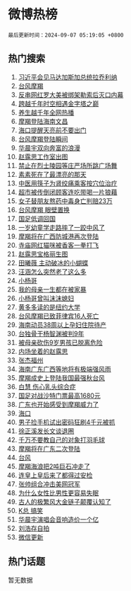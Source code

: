 # 微博热榜

`最后更新时间：2024-09-07 05:19:05 +0800`

## 热门搜索

1. [习近平会见马达加斯加总统拉乔利纳](https://m.weibo.cn/search?containerid=100103type%3D1%26t%3D10%26q%3D%23%E4%B9%A0%E8%BF%91%E5%B9%B3%E4%BC%9A%E8%A7%81%E9%A9%AC%E8%BE%BE%E5%8A%A0%E6%96%AF%E5%8A%A0%E6%80%BB%E7%BB%9F%E6%8B%89%E4%B9%94%E5%88%A9%E7%BA%B3%23&stream_entry_id=51&isnewpage=1&extparam=seat%3D1%26cate%3D10103%26pos%3D0%26filter_type%3Drealtimehot%26stream_entry_id%3D51%26c_type%3D51%26q%3D%2523%25E4%25B9%25A0%25E8%25BF%2591%25E5%25B9%25B3%25E4%25BC%259A%25E8%25A7%2581%25E9%25A9%25AC%25E8%25BE%25BE%25E5%258A%25A0%25E6%2596%25AF%25E5%258A%25A0%25E6%2580%25BB%25E7%25BB%259F%25E6%258B%2589%25E4%25B9%2594%25E5%2588%25A9%25E7%25BA%25B3%2523%26dgr%3D0%26display_time%3D1725657544%26pre_seqid%3D1725657544100016269161)
1. [台风摩羯](https://m.weibo.cn/search?containerid=100103type%3D1%26t%3D10%26q%3D%E5%8F%B0%E9%A3%8E%E6%91%A9%E7%BE%AF&stream_entry_id=31&isnewpage=1&extparam=seat%3D1%26cate%3D5001%26band_rank%3D1%26flag%3D16%26stream_entry_id%3D31%26pos%3D0%26lcate%3D5001%26filter_type%3Drealtimehot%26realpos%3D1%26c_type%3D31%26q%3D%25E5%258F%25B0%25E9%25A3%258E%25E6%2591%25A9%25E7%25BE%25AF%26dgr%3D0%26display_time%3D1725657544%26pre_seqid%3D1725657544100016269161)
1. [反串网红罗大美被绑架勒索后灭口内幕](https://m.weibo.cn/search?containerid=100103type%3D1%26t%3D10%26q%3D%23%E5%8F%8D%E4%B8%B2%E7%BD%91%E7%BA%A2%E7%BD%97%E5%A4%A7%E7%BE%8E%E8%A2%AB%E7%BB%91%E6%9E%B6%E5%8B%92%E7%B4%A2%E5%90%8E%E7%81%AD%E5%8F%A3%E5%86%85%E5%B9%95%23&stream_entry_id=31&isnewpage=1&extparam=seat%3D1%26cate%3D5001%26band_rank%3D2%26flag%3D2%26stream_entry_id%3D31%26pos%3D1%26lcate%3D5001%26filter_type%3Drealtimehot%26realpos%3D2%26c_type%3D31%26q%3D%2523%25E5%258F%258D%25E4%25B8%25B2%25E7%25BD%2591%25E7%25BA%25A2%25E7%25BD%2597%25E5%25A4%25A7%25E7%25BE%258E%25E8%25A2%25AB%25E7%25BB%2591%25E6%259E%25B6%25E5%258B%2592%25E7%25B4%25A2%25E5%2590%258E%25E7%2581%25AD%25E5%258F%25A3%25E5%2586%2585%25E5%25B9%2595%2523%26dgr%3D0%26display_time%3D1725657544%26pre_seqid%3D1725657544100016269161)
1. [跨越千年时空相遇金字塔之巅](https://m.weibo.cn/search?containerid=100103type%3D1%26t%3D10%26q%3D%23%E8%B7%A8%E8%B6%8A%E5%8D%83%E5%B9%B4%E6%97%B6%E7%A9%BA%E7%9B%B8%E9%81%87%E9%87%91%E5%AD%97%E5%A1%94%E4%B9%8B%E5%B7%85%23&stream_entry_id=31&isnewpage=1&extparam=seat%3D1%26cate%3D5001%26band_rank%3D3%26flag%3D0%26stream_entry_id%3D31%26pos%3D2%26lcate%3D5001%26filter_type%3Drealtimehot%26realpos%3D3%26c_type%3D31%26q%3D%2523%25E8%25B7%25A8%25E8%25B6%258A%25E5%258D%2583%25E5%25B9%25B4%25E6%2597%25B6%25E7%25A9%25BA%25E7%259B%25B8%25E9%2581%2587%25E9%2587%2591%25E5%25AD%2597%25E5%25A1%2594%25E4%25B9%258B%25E5%25B7%2585%2523%26dgr%3D0%26display_time%3D1725657544%26pre_seqid%3D1725657544100016269161)
1. [养生越千年全网热播](https://m.weibo.cn/search?containerid=100103type%3D1%26t%3D10%26q%3D%23%E5%85%BB%E7%94%9F%E8%B6%8A%E5%8D%83%E5%B9%B4%E5%85%A8%E7%BD%91%E7%83%AD%E6%92%AD%23&stream_entry_id=31&isnewpage=1&extparam=seat%3D1%26cate%3D5001%26adid%3D253597%26topic_ad%3D1%26is_ad_pos%3D1%26pos%3D3%26lcate%3D5001%26stream_entry_id%3D31%26filter_type%3Drealtimehot%26band_rank%3D4%26c_type%3D31%26q%3D%2523%25E5%2585%25BB%25E7%2594%259F%25E8%25B6%258A%25E5%258D%2583%25E5%25B9%25B4%25E5%2585%25A8%25E7%25BD%2591%25E7%2583%25AD%25E6%2592%25AD%2523%26dgr%3D0%26display_time%3D1725657544%26pre_seqid%3D1725657544100016269161)
1. [摩羯登陆海南文昌](https://m.weibo.cn/search?containerid=100103type%3D1%26t%3D10%26q%3D%23%E6%91%A9%E7%BE%AF%E7%99%BB%E9%99%86%E6%B5%B7%E5%8D%97%E6%96%87%E6%98%8C%23&stream_entry_id=31&isnewpage=1&extparam=seat%3D1%26cate%3D5001%26band_rank%3D4%26flag%3D0%26stream_entry_id%3D31%26pos%3D4%26lcate%3D5001%26filter_type%3Drealtimehot%26realpos%3D4%26c_type%3D31%26q%3D%2523%25E6%2591%25A9%25E7%25BE%25AF%25E7%2599%25BB%25E9%2599%2586%25E6%25B5%25B7%25E5%258D%2597%25E6%2596%2587%25E6%2598%258C%2523%26dgr%3D0%26display_time%3D1725657544%26pre_seqid%3D1725657544100016269161)
1. [海口提醒天亮前不要出门](https://m.weibo.cn/search?containerid=100103type%3D1%26t%3D10%26q%3D%23%E6%B5%B7%E5%8F%A3%E6%8F%90%E9%86%92%E5%A4%A9%E4%BA%AE%E5%89%8D%E4%B8%8D%E8%A6%81%E5%87%BA%E9%97%A8%23&stream_entry_id=31&isnewpage=1&extparam=seat%3D1%26cate%3D5001%26band_rank%3D5%26flag%3D0%26stream_entry_id%3D31%26pos%3D5%26lcate%3D5001%26filter_type%3Drealtimehot%26realpos%3D5%26c_type%3D31%26q%3D%2523%25E6%25B5%25B7%25E5%258F%25A3%25E6%258F%2590%25E9%2586%2592%25E5%25A4%25A9%25E4%25BA%25AE%25E5%2589%258D%25E4%25B8%258D%25E8%25A6%2581%25E5%2587%25BA%25E9%2597%25A8%2523%26dgr%3D0%26display_time%3D1725657544%26pre_seqid%3D1725657544100016269161)
1. [台风摩羯登陆瞬间](https://m.weibo.cn/search?containerid=100103type%3D1%26t%3D10%26q%3D%23%E5%8F%B0%E9%A3%8E%E6%91%A9%E7%BE%AF%E7%99%BB%E9%99%86%E7%9E%AC%E9%97%B4%23&stream_entry_id=31&isnewpage=1&extparam=seat%3D1%26cate%3D5001%26band_rank%3D6%26flag%3D0%26stream_entry_id%3D31%26pos%3D6%26lcate%3D5001%26filter_type%3Drealtimehot%26realpos%3D6%26c_type%3D31%26q%3D%2523%25E5%258F%25B0%25E9%25A3%258E%25E6%2591%25A9%25E7%25BE%25AF%25E7%2599%25BB%25E9%2599%2586%25E7%259E%25AC%25E9%2597%25B4%2523%26dgr%3D0%26display_time%3D1725657544%26pre_seqid%3D1725657544100016269161)
1. [华晨宇双向奔富的浪漫](https://m.weibo.cn/search?containerid=100103type%3D1%26t%3D10%26q%3D%23%E5%8D%8E%E6%99%A8%E5%AE%87%E5%8F%8C%E5%90%91%E5%A5%94%E5%AF%8C%E7%9A%84%E6%B5%AA%E6%BC%AB%23&stream_entry_id=31&isnewpage=1&extparam=seat%3D1%26cate%3D5001%26adid%3D252608%26topic_ad%3D1%26is_ad_pos%3D1%26pos%3D7%26lcate%3D5001%26stream_entry_id%3D31%26filter_type%3Drealtimehot%26band_rank%3D7%26c_type%3D31%26q%3D%2523%25E5%258D%258E%25E6%2599%25A8%25E5%25AE%2587%25E5%258F%258C%25E5%2590%2591%25E5%25A5%2594%25E5%25AF%258C%25E7%259A%2584%25E6%25B5%25AA%25E6%25BC%25AB%2523%26dgr%3D0%26display_time%3D1725657544%26pre_seqid%3D1725657544100016269161)
1. [赵露思工作室出图](https://m.weibo.cn/search?containerid=100103type%3D1%26t%3D10%26q%3D%E8%B5%B5%E9%9C%B2%E6%80%9D%E5%B7%A5%E4%BD%9C%E5%AE%A4%E5%87%BA%E5%9B%BE&stream_entry_id=31&isnewpage=1&extparam=seat%3D1%26cate%3D5001%26band_rank%3D7%26flag%3D0%26stream_entry_id%3D31%26pos%3D8%26lcate%3D5001%26filter_type%3Drealtimehot%26realpos%3D7%26c_type%3D31%26q%3D%25E8%25B5%25B5%25E9%259C%25B2%25E6%2580%259D%25E5%25B7%25A5%25E4%25BD%259C%25E5%25AE%25A4%25E5%2587%25BA%25E5%259B%25BE%26dgr%3D0%26display_time%3D1725657544%26pre_seqid%3D1725657544100016269161)
1. [禁止在烈士陵园等庄严场所跳广场舞](https://m.weibo.cn/search?containerid=100103type%3D1%26t%3D10%26q%3D%23%E7%A6%81%E6%AD%A2%E5%9C%A8%E7%83%88%E5%A3%AB%E9%99%B5%E5%9B%AD%E7%AD%89%E5%BA%84%E4%B8%A5%E5%9C%BA%E6%89%80%E8%B7%B3%E5%B9%BF%E5%9C%BA%E8%88%9E%23&stream_entry_id=31&isnewpage=1&extparam=seat%3D1%26cate%3D5001%26band_rank%3D8%26flag%3D0%26stream_entry_id%3D31%26pos%3D9%26lcate%3D5001%26filter_type%3Drealtimehot%26realpos%3D8%26c_type%3D31%26q%3D%2523%25E7%25A6%2581%25E6%25AD%25A2%25E5%259C%25A8%25E7%2583%2588%25E5%25A3%25AB%25E9%2599%25B5%25E5%259B%25AD%25E7%25AD%2589%25E5%25BA%2584%25E4%25B8%25A5%25E5%259C%25BA%25E6%2589%2580%25E8%25B7%25B3%25E5%25B9%25BF%25E5%259C%25BA%25E8%2588%259E%2523%26dgr%3D0%26display_time%3D1725657544%26pre_seqid%3D1725657544100016269161)
1. [素素死在了最漂亮的那天](https://m.weibo.cn/search?containerid=100103type%3D1%26t%3D10%26q%3D%E7%B4%A0%E7%B4%A0%E6%AD%BB%E5%9C%A8%E4%BA%86%E6%9C%80%E6%BC%82%E4%BA%AE%E7%9A%84%E9%82%A3%E5%A4%A9&stream_entry_id=31&isnewpage=1&extparam=seat%3D1%26cate%3D5001%26band_rank%3D9%26flag%3D2%26stream_entry_id%3D31%26pos%3D10%26lcate%3D5001%26filter_type%3Drealtimehot%26realpos%3D9%26c_type%3D31%26q%3D%25E7%25B4%25A0%25E7%25B4%25A0%25E6%25AD%25BB%25E5%259C%25A8%25E4%25BA%2586%25E6%259C%2580%25E6%25BC%2582%25E4%25BA%25AE%25E7%259A%2584%25E9%2582%25A3%25E5%25A4%25A9%26dgr%3D0%26display_time%3D1725657544%26pre_seqid%3D1725657544100016269161)
1. [中医用筷子为肾绞痛乘客按穴位治疗](https://m.weibo.cn/search?containerid=100103type%3D1%26t%3D10%26q%3D%23%E4%B8%AD%E5%8C%BB%E7%94%A8%E7%AD%B7%E5%AD%90%E4%B8%BA%E8%82%BE%E7%BB%9E%E7%97%9B%E4%B9%98%E5%AE%A2%E6%8C%89%E7%A9%B4%E4%BD%8D%E6%B2%BB%E7%96%97%23&stream_entry_id=31&isnewpage=1&extparam=seat%3D1%26cate%3D5001%26band_rank%3D10%26flag%3D32768%26stream_entry_id%3D31%26pos%3D11%26lcate%3D5001%26filter_type%3Drealtimehot%26realpos%3D10%26c_type%3D31%26q%3D%2523%25E4%25B8%25AD%25E5%258C%25BB%25E7%2594%25A8%25E7%25AD%25B7%25E5%25AD%2590%25E4%25B8%25BA%25E8%2582%25BE%25E7%25BB%259E%25E7%2597%259B%25E4%25B9%2598%25E5%25AE%25A2%25E6%258C%2589%25E7%25A9%25B4%25E4%25BD%258D%25E6%25B2%25BB%25E7%2596%2597%2523%26dgr%3D0%26display_time%3D1725657544%26pre_seqid%3D1725657544100016269161)
1. [超市被传倒闭顾客连吃带喝一片狼藉](https://m.weibo.cn/search?containerid=100103type%3D1%26t%3D10%26q%3D%23%E8%B6%85%E5%B8%82%E8%A2%AB%E4%BC%A0%E5%80%92%E9%97%AD%E9%A1%BE%E5%AE%A2%E8%BF%9E%E5%90%83%E5%B8%A6%E5%96%9D%E4%B8%80%E7%89%87%E7%8B%BC%E8%97%89%23&stream_entry_id=31&isnewpage=1&extparam=seat%3D1%26cate%3D5001%26band_rank%3D11%26flag%3D0%26stream_entry_id%3D31%26pos%3D12%26lcate%3D5001%26filter_type%3Drealtimehot%26realpos%3D11%26c_type%3D31%26q%3D%2523%25E8%25B6%2585%25E5%25B8%2582%25E8%25A2%25AB%25E4%25BC%25A0%25E5%2580%2592%25E9%2597%25AD%25E9%25A1%25BE%25E5%25AE%25A2%25E8%25BF%259E%25E5%2590%2583%25E5%25B8%25A6%25E5%2596%259D%25E4%25B8%2580%25E7%2589%2587%25E7%258B%25BC%25E8%2597%2589%2523%26dgr%3D0%26display_time%3D1725657544%26pre_seqid%3D1725657544100016269161)
1. [女子替朋友熬药中毒身亡判赔23万](https://m.weibo.cn/search?containerid=100103type%3D1%26t%3D10%26q%3D%23%E5%A5%B3%E5%AD%90%E6%9B%BF%E6%9C%8B%E5%8F%8B%E7%86%AC%E8%8D%AF%E4%B8%AD%E6%AF%92%E8%BA%AB%E4%BA%A1%E5%88%A4%E8%B5%9423%E4%B8%87%23&stream_entry_id=31&isnewpage=1&extparam=seat%3D1%26cate%3D5001%26band_rank%3D12%26flag%3D0%26stream_entry_id%3D31%26pos%3D13%26lcate%3D5001%26filter_type%3Drealtimehot%26realpos%3D12%26c_type%3D31%26q%3D%2523%25E5%25A5%25B3%25E5%25AD%2590%25E6%259B%25BF%25E6%259C%258B%25E5%258F%258B%25E7%2586%25AC%25E8%258D%25AF%25E4%25B8%25AD%25E6%25AF%2592%25E8%25BA%25AB%25E4%25BA%25A1%25E5%2588%25A4%25E8%25B5%259423%25E4%25B8%2587%2523%26dgr%3D0%26display_time%3D1725657544%26pre_seqid%3D1725657544100016269161)
1. [台风摩羯 眼壁置换](https://m.weibo.cn/search?containerid=100103type%3D1%26t%3D10%26q%3D%E5%8F%B0%E9%A3%8E%E6%91%A9%E7%BE%AF+%E7%9C%BC%E5%A3%81%E7%BD%AE%E6%8D%A2&stream_entry_id=31&isnewpage=1&extparam=seat%3D1%26cate%3D5001%26band_rank%3D13%26flag%3D0%26stream_entry_id%3D31%26pos%3D14%26lcate%3D5001%26filter_type%3Drealtimehot%26realpos%3D13%26c_type%3D31%26q%3D%25E5%258F%25B0%25E9%25A3%258E%25E6%2591%25A9%25E7%25BE%25AF%2520%25E7%259C%25BC%25E5%25A3%2581%25E7%25BD%25AE%25E6%258D%25A2%26dgr%3D0%26display_time%3D1725657544%26pre_seqid%3D1725657544100016269161)
1. [国足低调回国](https://m.weibo.cn/search?containerid=100103type%3D1%26t%3D10%26q%3D%23%E5%9B%BD%E8%B6%B3%E4%BD%8E%E8%B0%83%E5%9B%9E%E5%9B%BD%23&stream_entry_id=31&isnewpage=1&extparam=seat%3D1%26cate%3D5001%26band_rank%3D14%26flag%3D0%26stream_entry_id%3D31%26pos%3D15%26lcate%3D5001%26filter_type%3Drealtimehot%26realpos%3D14%26c_type%3D31%26q%3D%2523%25E5%259B%25BD%25E8%25B6%25B3%25E4%25BD%258E%25E8%25B0%2583%25E5%259B%259E%25E5%259B%25BD%2523%26dgr%3D0%26display_time%3D1725657544%26pre_seqid%3D1725657544100016269161)
1. [一岁幼童学走路摔了一跤中风了](https://m.weibo.cn/search?containerid=100103type%3D1%26t%3D10%26q%3D%23%E4%B8%80%E5%B2%81%E5%B9%BC%E7%AB%A5%E5%AD%A6%E8%B5%B0%E8%B7%AF%E6%91%94%E4%BA%86%E4%B8%80%E8%B7%A4%E4%B8%AD%E9%A3%8E%E4%BA%86%23&stream_entry_id=31&isnewpage=1&extparam=seat%3D1%26cate%3D5001%26band_rank%3D15%26flag%3D0%26stream_entry_id%3D31%26pos%3D16%26lcate%3D5001%26filter_type%3Drealtimehot%26realpos%3D15%26c_type%3D31%26q%3D%2523%25E4%25B8%2580%25E5%25B2%2581%25E5%25B9%25BC%25E7%25AB%25A5%25E5%25AD%25A6%25E8%25B5%25B0%25E8%25B7%25AF%25E6%2591%2594%25E4%25BA%2586%25E4%25B8%2580%25E8%25B7%25A4%25E4%25B8%25AD%25E9%25A3%258E%25E4%25BA%2586%2523%26dgr%3D0%26display_time%3D1725657544%26pre_seqid%3D1725657544100016269161)
1. [摩羯将在广西防城港再次登陆](https://m.weibo.cn/search?containerid=100103type%3D1%26t%3D10%26q%3D%23%E6%91%A9%E7%BE%AF%E5%B0%86%E5%9C%A8%E5%B9%BF%E8%A5%BF%E9%98%B2%E5%9F%8E%E6%B8%AF%E5%86%8D%E6%AC%A1%E7%99%BB%E9%99%86%23&stream_entry_id=31&isnewpage=1&extparam=seat%3D1%26cate%3D5001%26band_rank%3D16%26flag%3D0%26stream_entry_id%3D31%26pos%3D17%26lcate%3D5001%26filter_type%3Drealtimehot%26realpos%3D16%26c_type%3D31%26q%3D%2523%25E6%2591%25A9%25E7%25BE%25AF%25E5%25B0%2586%25E5%259C%25A8%25E5%25B9%25BF%25E8%25A5%25BF%25E9%2598%25B2%25E5%259F%258E%25E6%25B8%25AF%25E5%2586%258D%25E6%25AC%25A1%25E7%2599%25BB%25E9%2599%2586%2523%26dgr%3D0%26display_time%3D1725657544%26pre_seqid%3D1725657544100016269161)
1. [寺庙网红猫咪被香客一拳打飞](https://m.weibo.cn/search?containerid=100103type%3D1%26t%3D10%26q%3D%23%E5%AF%BA%E5%BA%99%E7%BD%91%E7%BA%A2%E7%8C%AB%E5%92%AA%E8%A2%AB%E9%A6%99%E5%AE%A2%E4%B8%80%E6%8B%B3%E6%89%93%E9%A3%9E%23&stream_entry_id=31&isnewpage=1&extparam=seat%3D1%26cate%3D5001%26band_rank%3D17%26flag%3D0%26stream_entry_id%3D31%26pos%3D18%26lcate%3D5001%26filter_type%3Drealtimehot%26realpos%3D17%26c_type%3D31%26q%3D%2523%25E5%25AF%25BA%25E5%25BA%2599%25E7%25BD%2591%25E7%25BA%25A2%25E7%258C%25AB%25E5%2592%25AA%25E8%25A2%25AB%25E9%25A6%2599%25E5%25AE%25A2%25E4%25B8%2580%25E6%258B%25B3%25E6%2589%2593%25E9%25A3%259E%2523%26dgr%3D0%26display_time%3D1725657544%26pre_seqid%3D1725657544100016269161)
1. [赵露思宝格丽生图](https://m.weibo.cn/search?containerid=100103type%3D1%26t%3D10%26q%3D%E8%B5%B5%E9%9C%B2%E6%80%9D%E5%AE%9D%E6%A0%BC%E4%B8%BD%E7%94%9F%E5%9B%BE&stream_entry_id=31&isnewpage=1&extparam=seat%3D1%26cate%3D5001%26band_rank%3D18%26flag%3D0%26stream_entry_id%3D31%26pos%3D19%26lcate%3D5001%26filter_type%3Drealtimehot%26realpos%3D18%26c_type%3D31%26q%3D%25E8%25B5%25B5%25E9%259C%25B2%25E6%2580%259D%25E5%25AE%259D%25E6%25A0%25BC%25E4%25B8%25BD%25E7%2594%259F%25E5%259B%25BE%26dgr%3D0%26display_time%3D1725657544%26pre_seqid%3D1725657544100016269161)
1. [田曦薇 主动破冰的小蝴蝶](https://m.weibo.cn/search?containerid=100103type%3D1%26t%3D10%26q%3D%E7%94%B0%E6%9B%A6%E8%96%87+%E4%B8%BB%E5%8A%A8%E7%A0%B4%E5%86%B0%E7%9A%84%E5%B0%8F%E8%9D%B4%E8%9D%B6&stream_entry_id=31&isnewpage=1&extparam=seat%3D1%26cate%3D5001%26band_rank%3D19%26flag%3D0%26stream_entry_id%3D31%26pos%3D20%26lcate%3D5001%26filter_type%3Drealtimehot%26realpos%3D19%26c_type%3D31%26q%3D%25E7%2594%25B0%25E6%259B%25A6%25E8%2596%2587%2520%25E4%25B8%25BB%25E5%258A%25A8%25E7%25A0%25B4%25E5%2586%25B0%25E7%259A%2584%25E5%25B0%258F%25E8%259D%25B4%25E8%259D%25B6%26dgr%3D0%26display_time%3D1725657544%26pre_seqid%3D1725657544100016269161)
1. [汪涵怎么突然老了这么多](https://m.weibo.cn/search?containerid=100103type%3D1%26t%3D10%26q%3D%E6%B1%AA%E6%B6%B5%E6%80%8E%E4%B9%88%E7%AA%81%E7%84%B6%E8%80%81%E4%BA%86%E8%BF%99%E4%B9%88%E5%A4%9A&stream_entry_id=31&isnewpage=1&extparam=seat%3D1%26cate%3D5001%26band_rank%3D20%26flag%3D2%26stream_entry_id%3D31%26pos%3D21%26lcate%3D5001%26filter_type%3Drealtimehot%26realpos%3D20%26c_type%3D31%26q%3D%25E6%25B1%25AA%25E6%25B6%25B5%25E6%2580%258E%25E4%25B9%2588%25E7%25AA%2581%25E7%2584%25B6%25E8%2580%2581%25E4%25BA%2586%25E8%25BF%2599%25E4%25B9%2588%25E5%25A4%259A%26dgr%3D0%26display_time%3D1725657544%26pre_seqid%3D1725657544100016269161)
1. [小杨哥](https://m.weibo.cn/search?containerid=100103type%3D1%26t%3D10%26q%3D%E5%B0%8F%E6%9D%A8%E5%93%A5&stream_entry_id=31&isnewpage=1&extparam=seat%3D1%26cate%3D5001%26band_rank%3D21%26flag%3D2%26stream_entry_id%3D31%26pos%3D22%26lcate%3D5001%26filter_type%3Drealtimehot%26realpos%3D21%26c_type%3D31%26q%3D%25E5%25B0%258F%25E6%259D%25A8%25E5%2593%25A5%26dgr%3D0%26display_time%3D1725657544%26pre_seqid%3D1725657544100016269161)
1. [我的母亲一生都在被家暴](https://m.weibo.cn/search?containerid=100103type%3D1%26t%3D10%26q%3D%23%E6%88%91%E7%9A%84%E6%AF%8D%E4%BA%B2%E4%B8%80%E7%94%9F%E9%83%BD%E5%9C%A8%E8%A2%AB%E5%AE%B6%E6%9A%B4%23&stream_entry_id=31&isnewpage=1&extparam=seat%3D1%26cate%3D5001%26band_rank%3D22%26flag%3D2%26stream_entry_id%3D31%26pos%3D23%26lcate%3D5001%26filter_type%3Drealtimehot%26realpos%3D22%26c_type%3D31%26q%3D%2523%25E6%2588%2591%25E7%259A%2584%25E6%25AF%258D%25E4%25BA%25B2%25E4%25B8%2580%25E7%2594%259F%25E9%2583%25BD%25E5%259C%25A8%25E8%25A2%25AB%25E5%25AE%25B6%25E6%259A%25B4%2523%26dgr%3D0%26display_time%3D1725657544%26pre_seqid%3D1725657544100016269161)
1. [小杨哥曾叫沫沫媳妇](https://m.weibo.cn/search?containerid=100103type%3D1%26t%3D10%26q%3D%23%E5%B0%8F%E6%9D%A8%E5%93%A5%E6%9B%BE%E5%8F%AB%E6%B2%AB%E6%B2%AB%E5%AA%B3%E5%A6%87%23&stream_entry_id=31&isnewpage=1&extparam=seat%3D1%26cate%3D5001%26band_rank%3D23%26flag%3D2%26stream_entry_id%3D31%26pos%3D24%26lcate%3D5001%26filter_type%3Drealtimehot%26realpos%3D23%26c_type%3D31%26q%3D%2523%25E5%25B0%258F%25E6%259D%25A8%25E5%2593%25A5%25E6%259B%25BE%25E5%258F%25AB%25E6%25B2%25AB%25E6%25B2%25AB%25E5%25AA%25B3%25E5%25A6%2587%2523%26dgr%3D0%26display_time%3D1725657544%26pre_seqid%3D1725657544100016269161)
1. [黄多多读的是纽约大学](https://m.weibo.cn/search?containerid=100103type%3D1%26t%3D10%26q%3D%23%E9%BB%84%E5%A4%9A%E5%A4%9A%E8%AF%BB%E7%9A%84%E6%98%AF%E7%BA%BD%E7%BA%A6%E5%A4%A7%E5%AD%A6%23&stream_entry_id=31&isnewpage=1&extparam=seat%3D1%26cate%3D5001%26band_rank%3D24%26flag%3D2%26stream_entry_id%3D31%26pos%3D25%26lcate%3D5001%26filter_type%3Drealtimehot%26realpos%3D24%26c_type%3D31%26q%3D%2523%25E9%25BB%2584%25E5%25A4%259A%25E5%25A4%259A%25E8%25AF%25BB%25E7%259A%2584%25E6%2598%25AF%25E7%25BA%25BD%25E7%25BA%25A6%25E5%25A4%25A7%25E5%25AD%25A6%2523%26dgr%3D0%26display_time%3D1725657544%26pre_seqid%3D1725657544100016269161)
1. [台风摩羯已致菲律宾16人死亡](https://m.weibo.cn/search?containerid=100103type%3D1%26t%3D10%26q%3D%23%E5%8F%B0%E9%A3%8E%E6%91%A9%E7%BE%AF%E5%B7%B2%E8%87%B4%E8%8F%B2%E5%BE%8B%E5%AE%BE16%E4%BA%BA%E6%AD%BB%E4%BA%A1%23&stream_entry_id=31&isnewpage=1&extparam=seat%3D1%26cate%3D5001%26band_rank%3D25%26flag%3D1%26stream_entry_id%3D31%26pos%3D26%26lcate%3D5001%26filter_type%3Drealtimehot%26realpos%3D25%26c_type%3D31%26q%3D%2523%25E5%258F%25B0%25E9%25A3%258E%25E6%2591%25A9%25E7%25BE%25AF%25E5%25B7%25B2%25E8%2587%25B4%25E8%258F%25B2%25E5%25BE%258B%25E5%25AE%25BE16%25E4%25BA%25BA%25E6%25AD%25BB%25E4%25BA%25A1%2523%26dgr%3D0%26display_time%3D1725657544%26pre_seqid%3D1725657544100016269161)
1. [海南动员38周以上孕妇住院待产](https://m.weibo.cn/search?containerid=100103type%3D1%26t%3D10%26q%3D%23%E6%B5%B7%E5%8D%97%E5%8A%A8%E5%91%9838%E5%91%A8%E4%BB%A5%E4%B8%8A%E5%AD%95%E5%A6%87%E4%BD%8F%E9%99%A2%E5%BE%85%E4%BA%A7%23&stream_entry_id=31&isnewpage=1&extparam=seat%3D1%26cate%3D5001%26band_rank%3D26%26flag%3D0%26stream_entry_id%3D31%26pos%3D27%26lcate%3D5001%26filter_type%3Drealtimehot%26realpos%3D26%26c_type%3D31%26q%3D%2523%25E6%25B5%25B7%25E5%258D%2597%25E5%258A%25A8%25E5%2591%259838%25E5%2591%25A8%25E4%25BB%25A5%25E4%25B8%258A%25E5%25AD%2595%25E5%25A6%2587%25E4%25BD%258F%25E9%2599%25A2%25E5%25BE%2585%25E4%25BA%25A7%2523%26dgr%3D0%26display_time%3D1725657544%26pre_seqid%3D1725657544100016269161)
1. [台独骨干杨智渊被判9年](https://m.weibo.cn/search?containerid=100103type%3D1%26t%3D10%26q%3D%23%E5%8F%B0%E7%8B%AC%E9%AA%A8%E5%B9%B2%E6%9D%A8%E6%99%BA%E6%B8%8A%E8%A2%AB%E5%88%A49%E5%B9%B4%23&stream_entry_id=31&isnewpage=1&extparam=seat%3D1%26cate%3D5001%26band_rank%3D27%26flag%3D0%26stream_entry_id%3D31%26pos%3D28%26lcate%3D5001%26filter_type%3Drealtimehot%26realpos%3D27%26c_type%3D31%26q%3D%2523%25E5%258F%25B0%25E7%258B%25AC%25E9%25AA%25A8%25E5%25B9%25B2%25E6%259D%25A8%25E6%2599%25BA%25E6%25B8%258A%25E8%25A2%25AB%25E5%2588%25A49%25E5%25B9%25B4%2523%26dgr%3D0%26display_time%3D1725657544%26pre_seqid%3D1725657544100016269161)
1. [被母亲砍伤9岁男孩已脱离危险](https://m.weibo.cn/search?containerid=100103type%3D1%26t%3D10%26q%3D%23%E8%A2%AB%E6%AF%8D%E4%BA%B2%E7%A0%8D%E4%BC%A49%E5%B2%81%E7%94%B7%E5%AD%A9%E5%B7%B2%E8%84%B1%E7%A6%BB%E5%8D%B1%E9%99%A9%23&stream_entry_id=31&isnewpage=1&extparam=seat%3D1%26cate%3D5001%26band_rank%3D28%26flag%3D0%26stream_entry_id%3D31%26pos%3D29%26lcate%3D5001%26filter_type%3Drealtimehot%26realpos%3D28%26c_type%3D31%26q%3D%2523%25E8%25A2%25AB%25E6%25AF%258D%25E4%25BA%25B2%25E7%25A0%258D%25E4%25BC%25A49%25E5%25B2%2581%25E7%2594%25B7%25E5%25AD%25A9%25E5%25B7%25B2%25E8%2584%25B1%25E7%25A6%25BB%25E5%258D%25B1%25E9%2599%25A9%2523%26dgr%3D0%26display_time%3D1725657544%26pre_seqid%3D1725657544100016269161)
1. [内场坐着的赵露思](https://m.weibo.cn/search?containerid=100103type%3D1%26t%3D10%26q%3D%23%E5%86%85%E5%9C%BA%E5%9D%90%E7%9D%80%E7%9A%84%E8%B5%B5%E9%9C%B2%E6%80%9D%23&stream_entry_id=31&isnewpage=1&extparam=seat%3D1%26cate%3D5001%26band_rank%3D29%26flag%3D0%26stream_entry_id%3D31%26pos%3D30%26lcate%3D5001%26filter_type%3Drealtimehot%26realpos%3D29%26c_type%3D31%26q%3D%2523%25E5%2586%2585%25E5%259C%25BA%25E5%259D%2590%25E7%259D%2580%25E7%259A%2584%25E8%25B5%25B5%25E9%259C%25B2%25E6%2580%259D%2523%26dgr%3D0%26display_time%3D1725657544%26pre_seqid%3D1725657544100016269161)
1. [张杰福州](https://m.weibo.cn/search?containerid=100103type%3D1%26t%3D10%26q%3D%E5%BC%A0%E6%9D%B0%E7%A6%8F%E5%B7%9E&stream_entry_id=31&isnewpage=1&extparam=seat%3D1%26cate%3D5001%26band_rank%3D30%26flag%3D0%26stream_entry_id%3D31%26pos%3D31%26lcate%3D5001%26filter_type%3Drealtimehot%26realpos%3D30%26c_type%3D31%26q%3D%25E5%25BC%25A0%25E6%259D%25B0%25E7%25A6%258F%25E5%25B7%259E%26dgr%3D0%26display_time%3D1725657544%26pre_seqid%3D1725657544100016269161)
1. [海南广东广西等地将有极端强风雨](https://m.weibo.cn/search?containerid=100103type%3D1%26t%3D10%26q%3D%23%E6%B5%B7%E5%8D%97%E5%B9%BF%E4%B8%9C%E5%B9%BF%E8%A5%BF%E7%AD%89%E5%9C%B0%E5%B0%86%E6%9C%89%E6%9E%81%E7%AB%AF%E5%BC%BA%E9%A3%8E%E9%9B%A8%23&stream_entry_id=31&isnewpage=1&extparam=seat%3D1%26cate%3D5001%26band_rank%3D31%26flag%3D0%26stream_entry_id%3D31%26pos%3D32%26lcate%3D5001%26filter_type%3Drealtimehot%26realpos%3D31%26c_type%3D31%26q%3D%2523%25E6%25B5%25B7%25E5%258D%2597%25E5%25B9%25BF%25E4%25B8%259C%25E5%25B9%25BF%25E8%25A5%25BF%25E7%25AD%2589%25E5%259C%25B0%25E5%25B0%2586%25E6%259C%2589%25E6%259E%2581%25E7%25AB%25AF%25E5%25BC%25BA%25E9%25A3%258E%25E9%259B%25A8%2523%26dgr%3D0%26display_time%3D1725657544%26pre_seqid%3D1725657544100016269161)
1. [摩羯成史上登陆我国最强秋台风](https://m.weibo.cn/search?containerid=100103type%3D1%26t%3D10%26q%3D%23%E6%91%A9%E7%BE%AF%E6%88%90%E5%8F%B2%E4%B8%8A%E7%99%BB%E9%99%86%E6%88%91%E5%9B%BD%E6%9C%80%E5%BC%BA%E7%A7%8B%E5%8F%B0%E9%A3%8E%23&stream_entry_id=31&isnewpage=1&extparam=seat%3D1%26cate%3D5001%26band_rank%3D32%26flag%3D0%26stream_entry_id%3D31%26pos%3D33%26lcate%3D5001%26filter_type%3Drealtimehot%26realpos%3D32%26c_type%3D31%26q%3D%2523%25E6%2591%25A9%25E7%25BE%25AF%25E6%2588%2590%25E5%258F%25B2%25E4%25B8%258A%25E7%2599%25BB%25E9%2599%2586%25E6%2588%2591%25E5%259B%25BD%25E6%259C%2580%25E5%25BC%25BA%25E7%25A7%258B%25E5%258F%25B0%25E9%25A3%258E%2523%26dgr%3D0%26display_time%3D1725657544%26pre_seqid%3D1725657544100016269161)
1. [白慧 伤心乳头综合症](https://m.weibo.cn/search?containerid=100103type%3D1%26t%3D10%26q%3D%E7%99%BD%E6%85%A7+%E4%BC%A4%E5%BF%83%E4%B9%B3%E5%A4%B4%E7%BB%BC%E5%90%88%E7%97%87&stream_entry_id=31&isnewpage=1&extparam=seat%3D1%26cate%3D5001%26band_rank%3D33%26flag%3D0%26stream_entry_id%3D31%26pos%3D34%26lcate%3D5001%26filter_type%3Drealtimehot%26realpos%3D33%26c_type%3D31%26q%3D%25E7%2599%25BD%25E6%2585%25A7%2520%25E4%25BC%25A4%25E5%25BF%2583%25E4%25B9%25B3%25E5%25A4%25B4%25E7%25BB%25BC%25E5%2590%2588%25E7%2597%2587%26dgr%3D0%26display_time%3D1725657544%26pre_seqid%3D1725657544100016269161)
1. [国足对战沙特门票最高1680元](https://m.weibo.cn/search?containerid=100103type%3D1%26t%3D10%26q%3D%23%E5%9B%BD%E8%B6%B3%E5%AF%B9%E6%88%98%E6%B2%99%E7%89%B9%E9%97%A8%E7%A5%A8%E6%9C%80%E9%AB%981680%E5%85%83%23&stream_entry_id=31&isnewpage=1&extparam=seat%3D1%26cate%3D5001%26band_rank%3D34%26flag%3D0%26stream_entry_id%3D31%26pos%3D35%26lcate%3D5001%26filter_type%3Drealtimehot%26realpos%3D34%26c_type%3D31%26q%3D%2523%25E5%259B%25BD%25E8%25B6%25B3%25E5%25AF%25B9%25E6%2588%2598%25E6%25B2%2599%25E7%2589%25B9%25E9%2597%25A8%25E7%25A5%25A8%25E6%259C%2580%25E9%25AB%25981680%25E5%2585%2583%2523%26dgr%3D0%26display_time%3D1725657544%26pre_seqid%3D1725657544100016269161)
1. [广东也开始感受到摩羯威力了](https://m.weibo.cn/search?containerid=100103type%3D1%26t%3D10%26q%3D%23%E5%B9%BF%E4%B8%9C%E4%B9%9F%E5%BC%80%E5%A7%8B%E6%84%9F%E5%8F%97%E5%88%B0%E6%91%A9%E7%BE%AF%E5%A8%81%E5%8A%9B%E4%BA%86%23&stream_entry_id=31&isnewpage=1&extparam=seat%3D1%26cate%3D5001%26band_rank%3D35%26flag%3D0%26stream_entry_id%3D31%26pos%3D36%26lcate%3D5001%26filter_type%3Drealtimehot%26realpos%3D35%26c_type%3D31%26q%3D%2523%25E5%25B9%25BF%25E4%25B8%259C%25E4%25B9%259F%25E5%25BC%2580%25E5%25A7%258B%25E6%2584%259F%25E5%258F%2597%25E5%2588%25B0%25E6%2591%25A9%25E7%25BE%25AF%25E5%25A8%2581%25E5%258A%259B%25E4%25BA%2586%2523%26dgr%3D0%26display_time%3D1725657544%26pre_seqid%3D1725657544100016269161)
1. [海口](https://m.weibo.cn/search?containerid=100103type%3D1%26t%3D10%26q%3D%E6%B5%B7%E5%8F%A3&stream_entry_id=31&isnewpage=1&extparam=seat%3D1%26cate%3D5001%26band_rank%3D36%26flag%3D0%26stream_entry_id%3D31%26pos%3D37%26lcate%3D5001%26filter_type%3Drealtimehot%26realpos%3D36%26c_type%3D31%26q%3D%25E6%25B5%25B7%25E5%258F%25A3%26dgr%3D0%26display_time%3D1725657544%26pre_seqid%3D1725657544100016269161)
1. [男子捡手机试出密码狂刷4千元被抓](https://m.weibo.cn/search?containerid=100103type%3D1%26t%3D10%26q%3D%23%E7%94%B7%E5%AD%90%E6%8D%A1%E6%89%8B%E6%9C%BA%E8%AF%95%E5%87%BA%E5%AF%86%E7%A0%81%E7%8B%82%E5%88%B74%E5%8D%83%E5%85%83%E8%A2%AB%E6%8A%93%23&stream_entry_id=31&isnewpage=1&extparam=seat%3D1%26cate%3D5001%26band_rank%3D37%26flag%3D0%26stream_entry_id%3D31%26pos%3D38%26lcate%3D5001%26filter_type%3Drealtimehot%26realpos%3D37%26c_type%3D31%26q%3D%2523%25E7%2594%25B7%25E5%25AD%2590%25E6%258D%25A1%25E6%2589%258B%25E6%259C%25BA%25E8%25AF%2595%25E5%2587%25BA%25E5%25AF%2586%25E7%25A0%2581%25E7%258B%2582%25E5%2588%25B74%25E5%258D%2583%25E5%2585%2583%25E8%25A2%25AB%25E6%258A%2593%2523%26dgr%3D0%26display_time%3D1725657544%26pre_seqid%3D1725657544100016269161)
1. [徐正溪发长文谈退圈](https://m.weibo.cn/search?containerid=100103type%3D1%26t%3D10%26q%3D%E5%BE%90%E6%AD%A3%E6%BA%AA%E5%8F%91%E9%95%BF%E6%96%87%E8%B0%88%E9%80%80%E5%9C%88&stream_entry_id=31&isnewpage=1&extparam=seat%3D1%26cate%3D5001%26band_rank%3D38%26flag%3D0%26stream_entry_id%3D31%26pos%3D39%26lcate%3D5001%26filter_type%3Drealtimehot%26realpos%3D38%26c_type%3D31%26q%3D%25E5%25BE%2590%25E6%25AD%25A3%25E6%25BA%25AA%25E5%258F%2591%25E9%2595%25BF%25E6%2596%2587%25E8%25B0%2588%25E9%2580%2580%25E5%259C%2588%26dgr%3D0%26display_time%3D1725657544%26pre_seqid%3D1725657544100016269161)
1. [千万不要教自己的对象打羽毛球](https://m.weibo.cn/search?containerid=100103type%3D1%26t%3D10%26q%3D%23%E5%8D%83%E4%B8%87%E4%B8%8D%E8%A6%81%E6%95%99%E8%87%AA%E5%B7%B1%E7%9A%84%E5%AF%B9%E8%B1%A1%E6%89%93%E7%BE%BD%E6%AF%9B%E7%90%83%23&stream_entry_id=31&isnewpage=1&extparam=seat%3D1%26cate%3D5001%26band_rank%3D39%26flag%3D0%26stream_entry_id%3D31%26pos%3D40%26lcate%3D5001%26filter_type%3Drealtimehot%26realpos%3D39%26c_type%3D31%26q%3D%2523%25E5%258D%2583%25E4%25B8%2587%25E4%25B8%258D%25E8%25A6%2581%25E6%2595%2599%25E8%2587%25AA%25E5%25B7%25B1%25E7%259A%2584%25E5%25AF%25B9%25E8%25B1%25A1%25E6%2589%2593%25E7%25BE%25BD%25E6%25AF%259B%25E7%2590%2583%2523%26dgr%3D0%26display_time%3D1725657544%26pre_seqid%3D1725657544100016269161)
1. [摩羯将在广东二次登陆](https://m.weibo.cn/search?containerid=100103type%3D1%26t%3D10%26q%3D%23%E6%91%A9%E7%BE%AF%E5%B0%86%E5%9C%A8%E5%B9%BF%E4%B8%9C%E4%BA%8C%E6%AC%A1%E7%99%BB%E9%99%86%23&stream_entry_id=31&isnewpage=1&extparam=seat%3D1%26cate%3D5001%26band_rank%3D40%26flag%3D0%26stream_entry_id%3D31%26pos%3D41%26lcate%3D5001%26filter_type%3Drealtimehot%26realpos%3D40%26c_type%3D31%26q%3D%2523%25E6%2591%25A9%25E7%25BE%25AF%25E5%25B0%2586%25E5%259C%25A8%25E5%25B9%25BF%25E4%25B8%259C%25E4%25BA%258C%25E6%25AC%25A1%25E7%2599%25BB%25E9%2599%2586%2523%26dgr%3D0%26display_time%3D1725657544%26pre_seqid%3D1725657544100016269161)
1. [台风](https://m.weibo.cn/search?containerid=100103type%3D1%26t%3D10%26q%3D%E5%8F%B0%E9%A3%8E&stream_entry_id=31&isnewpage=1&extparam=seat%3D1%26cate%3D5001%26band_rank%3D41%26flag%3D0%26stream_entry_id%3D31%26pos%3D42%26lcate%3D5001%26filter_type%3Drealtimehot%26realpos%3D41%26c_type%3D31%26q%3D%25E5%258F%25B0%25E9%25A3%258E%26dgr%3D0%26display_time%3D1725657544%26pre_seqid%3D1725657544100016269161)
1. [摩羯海浪把2吨巨石冲走了](https://m.weibo.cn/search?containerid=100103type%3D1%26t%3D10%26q%3D%23%E6%91%A9%E7%BE%AF%E6%B5%B7%E6%B5%AA%E6%8A%8A2%E5%90%A8%E5%B7%A8%E7%9F%B3%E5%86%B2%E8%B5%B0%E4%BA%86%23&stream_entry_id=31&isnewpage=1&extparam=seat%3D1%26cate%3D5001%26band_rank%3D42%26flag%3D0%26stream_entry_id%3D31%26pos%3D43%26lcate%3D5001%26filter_type%3Drealtimehot%26realpos%3D42%26c_type%3D31%26q%3D%2523%25E6%2591%25A9%25E7%25BE%25AF%25E6%25B5%25B7%25E6%25B5%25AA%25E6%258A%258A2%25E5%2590%25A8%25E5%25B7%25A8%25E7%259F%25B3%25E5%2586%25B2%25E8%25B5%25B0%25E4%25BA%2586%2523%26dgr%3D0%26display_time%3D1725657544%26pre_seqid%3D1725657544100016269161)
1. [连皇上皇后来了都得过安检](https://m.weibo.cn/search?containerid=100103type%3D1%26t%3D10%26q%3D%23%E8%BF%9E%E7%9A%87%E4%B8%8A%E7%9A%87%E5%90%8E%E6%9D%A5%E4%BA%86%E9%83%BD%E5%BE%97%E8%BF%87%E5%AE%89%E6%A3%80%23&stream_entry_id=31&isnewpage=1&extparam=seat%3D1%26cate%3D5001%26band_rank%3D43%26flag%3D0%26stream_entry_id%3D31%26pos%3D44%26lcate%3D5001%26filter_type%3Drealtimehot%26realpos%3D43%26c_type%3D31%26q%3D%2523%25E8%25BF%259E%25E7%259A%2587%25E4%25B8%258A%25E7%259A%2587%25E5%2590%258E%25E6%259D%25A5%25E4%25BA%2586%25E9%2583%25BD%25E5%25BE%2597%25E8%25BF%2587%25E5%25AE%2589%25E6%25A3%2580%2523%26dgr%3D0%26display_time%3D1725657544%26pre_seqid%3D1725657544100016269161)
1. [张帅组合冲击美网冠军](https://m.weibo.cn/search?containerid=100103type%3D1%26t%3D10%26q%3D%23%E5%BC%A0%E5%B8%85%E7%BB%84%E5%90%88%E5%86%B2%E5%87%BB%E7%BE%8E%E7%BD%91%E5%86%A0%E5%86%9B%23&stream_entry_id=31&isnewpage=1&extparam=seat%3D1%26cate%3D5001%26band_rank%3D44%26flag%3D0%26stream_entry_id%3D31%26pos%3D45%26lcate%3D5001%26filter_type%3Drealtimehot%26realpos%3D44%26c_type%3D31%26q%3D%2523%25E5%25BC%25A0%25E5%25B8%2585%25E7%25BB%2584%25E5%2590%2588%25E5%2586%25B2%25E5%2587%25BB%25E7%25BE%258E%25E7%25BD%2591%25E5%2586%25A0%25E5%2586%259B%2523%26dgr%3D0%26display_time%3D1725657544%26pre_seqid%3D1725657544100016269161)
1. [为什么女性比男性更容易失眠](https://m.weibo.cn/search?containerid=100103type%3D1%26t%3D10%26q%3D%23%E4%B8%BA%E4%BB%80%E4%B9%88%E5%A5%B3%E6%80%A7%E6%AF%94%E7%94%B7%E6%80%A7%E6%9B%B4%E5%AE%B9%E6%98%93%E5%A4%B1%E7%9C%A0%23&stream_entry_id=31&isnewpage=1&extparam=seat%3D1%26cate%3D5001%26band_rank%3D45%26flag%3D0%26stream_entry_id%3D31%26pos%3D46%26lcate%3D5001%26filter_type%3Drealtimehot%26realpos%3D45%26c_type%3D31%26q%3D%2523%25E4%25B8%25BA%25E4%25BB%2580%25E4%25B9%2588%25E5%25A5%25B3%25E6%2580%25A7%25E6%25AF%2594%25E7%2594%25B7%25E6%2580%25A7%25E6%259B%25B4%25E5%25AE%25B9%25E6%2598%2593%25E5%25A4%25B1%25E7%259C%25A0%2523%26dgr%3D0%26display_time%3D1725657544%26pre_seqid%3D1725657544100016269161)
1. [古人的极繁风大金链子颠覆认知了](https://m.weibo.cn/search?containerid=100103type%3D1%26t%3D10%26q%3D%23%E5%8F%A4%E4%BA%BA%E7%9A%84%E6%9E%81%E7%B9%81%E9%A3%8E%E5%A4%A7%E9%87%91%E9%93%BE%E5%AD%90%E9%A2%A0%E8%A6%86%E8%AE%A4%E7%9F%A5%E4%BA%86%23&stream_entry_id=31&isnewpage=1&extparam=seat%3D1%26cate%3D5001%26band_rank%3D46%26flag%3D1%26stream_entry_id%3D31%26pos%3D47%26lcate%3D5001%26filter_type%3Drealtimehot%26realpos%3D46%26c_type%3D31%26q%3D%2523%25E5%258F%25A4%25E4%25BA%25BA%25E7%259A%2584%25E6%259E%2581%25E7%25B9%2581%25E9%25A3%258E%25E5%25A4%25A7%25E9%2587%2591%25E9%2593%25BE%25E5%25AD%2590%25E9%25A2%25A0%25E8%25A6%2586%25E8%25AE%25A4%25E7%259F%25A5%25E4%25BA%2586%2523%26dgr%3D0%26display_time%3D1725657544%26pre_seqid%3D1725657544100016269161)
1. [K总 搞笑](https://m.weibo.cn/search?containerid=100103type%3D1%26t%3D10%26q%3DK%E6%80%BB+%E6%90%9E%E7%AC%91&stream_entry_id=31&isnewpage=1&extparam=seat%3D1%26cate%3D5001%26band_rank%3D47%26flag%3D0%26stream_entry_id%3D31%26pos%3D48%26lcate%3D5001%26filter_type%3Drealtimehot%26realpos%3D47%26c_type%3D31%26q%3DK%25E6%2580%25BB%2520%25E6%2590%259E%25E7%25AC%2591%26dgr%3D0%26display_time%3D1725657544%26pre_seqid%3D1725657544100016269161)
1. [华晨宇演唱会音响造价一个亿](https://m.weibo.cn/search?containerid=100103type%3D1%26t%3D10%26q%3D%23%E5%8D%8E%E6%99%A8%E5%AE%87%E6%BC%94%E5%94%B1%E4%BC%9A%E9%9F%B3%E5%93%8D%E9%80%A0%E4%BB%B7%E4%B8%80%E4%B8%AA%E4%BA%BF%23&stream_entry_id=31&isnewpage=1&extparam=seat%3D1%26cate%3D5001%26band_rank%3D48%26flag%3D0%26stream_entry_id%3D31%26pos%3D49%26lcate%3D5001%26filter_type%3Drealtimehot%26realpos%3D48%26c_type%3D31%26q%3D%2523%25E5%258D%258E%25E6%2599%25A8%25E5%25AE%2587%25E6%25BC%2594%25E5%2594%25B1%25E4%25BC%259A%25E9%259F%25B3%25E5%2593%258D%25E9%2580%25A0%25E4%25BB%25B7%25E4%25B8%2580%25E4%25B8%25AA%25E4%25BA%25BF%2523%26dgr%3D0%26display_time%3D1725657544%26pre_seqid%3D1725657544100016269161)
1. [刘浩存自拍](https://m.weibo.cn/search?containerid=100103type%3D1%26t%3D10%26q%3D%E5%88%98%E6%B5%A9%E5%AD%98%E8%87%AA%E6%8B%8D&stream_entry_id=31&isnewpage=1&extparam=seat%3D1%26cate%3D5001%26band_rank%3D49%26flag%3D0%26stream_entry_id%3D31%26pos%3D50%26lcate%3D5001%26filter_type%3Drealtimehot%26realpos%3D49%26c_type%3D31%26q%3D%25E5%2588%2598%25E6%25B5%25A9%25E5%25AD%2598%25E8%2587%25AA%25E6%258B%258D%26dgr%3D0%26display_time%3D1725657544%26pre_seqid%3D1725657544100016269161)
1. [微信更新](https://m.weibo.cn/search?containerid=100103type%3D1%26t%3D10%26q%3D%E5%BE%AE%E4%BF%A1%E6%9B%B4%E6%96%B0&stream_entry_id=31&isnewpage=1&extparam=seat%3D1%26cate%3D5001%26band_rank%3D50%26flag%3D0%26stream_entry_id%3D31%26pos%3D51%26lcate%3D5001%26filter_type%3Drealtimehot%26realpos%3D50%26c_type%3D31%26q%3D%25E5%25BE%25AE%25E4%25BF%25A1%25E6%259B%25B4%25E6%2596%25B0%26dgr%3D0%26display_time%3D1725657544%26pre_seqid%3D1725657544100016269161)

## 热门话题

暂无数据
